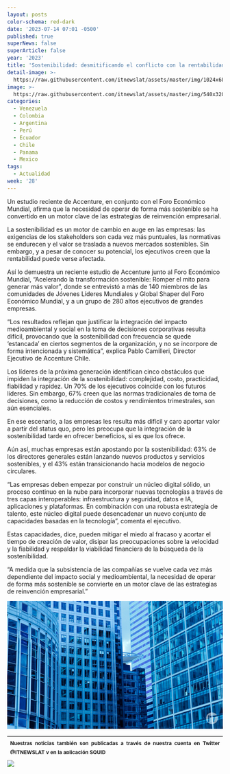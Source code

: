 ```yaml
---
layout: posts
color-schema: red-dark
date: '2023-07-14 07:01 -0500'
published: true
superNews: false
superArticle: false
year: '2023'
title: 'Sostenibilidad: desmitificando el conflicto con la rentabilidad'
detail-image: >-
  https://raw.githubusercontent.com/itnewslat/assets/master/img/1024x680/edificios-g.jpg
image: >-
  https://raw.githubusercontent.com/itnewslat/assets/master/img/540x320/edificios-p.jpg
categories:
  - Venezuela
  - Colombia
  - Argentina
  - Perú
  - Ecuador
  - Chile
  - Panama
  - Mexico
tags:
  - Actualidad
week: '28'
---
```

Un estudio reciente de Accenture, en conjunto con el Foro Económico Mundial, afirma que la necesidad de operar de forma más sostenible se ha convertido en un motor clave de las estrategias de reinvención empresarial.

La sostenibilidad es un motor de cambio en auge en las empresas: las exigencias de los stakeholders son cada vez más puntuales, las normativas se endurecen y el valor se traslada a nuevos mercados sostenibles. Sin embargo, y a pesar de conocer su potencial, los ejecutivos creen que la rentabilidad puede verse afectada. 

Así lo demuestra un reciente estudio de Accenture junto al Foro Económico Mundial, “Acelerando la transformación sostenible: Romper el mito para generar más valor”, donde se entrevistó a más de 140 miembros de las comunidades de Jóvenes Líderes Mundiales y Global Shaper del Foro Económico Mundial, y a un grupo de 280 altos ejecutivos de grandes empresas. 

“Los resultados reflejan que justificar la integración del impacto medioambiental y social en la toma de decisiones corporativas resulta difícil, provocando que la sostenibilidad con frecuencia se quede ‘estancada’ en ciertos segmentos de la organización, y no se incorpore de forma intencionada y sistemática”, explica Pablo Camilleri, Director Ejecutivo de Accenture Chile.

Los líderes de la próxima generación identifican cinco obstáculos que impiden la integración de la sostenibilidad: complejidad, costo, practicidad, fiabilidad y rapidez. Un 70% de los ejecutivos coincide con los futuros líderes. Sin embargo, 67% creen que las normas tradicionales de toma de decisiones, como la reducción de costos y rendimientos trimestrales, son aún esenciales.

En ese escenario, a las empresas les resulta más difícil y caro aportar valor a partir del status quo, pero les preocupa que la integración de la sostenibilidad tarde en ofrecer beneficios, si es que los ofrece. 

Aún así, muchas empresas están apostando por la sostenibilidad: 63% de los directores generales están lanzando nuevos productos y servicios sostenibles, y el 43% están transicionando hacia modelos de negocio circulares. 

“Las empresas deben empezar por construir un núcleo digital sólido, un proceso continuo en la nube para incorporar nuevas tecnologías a través de tres capas interoperables: infraestructura y seguridad, datos e IA, aplicaciones y plataformas. En combinación con una robusta estrategia de talento, este núcleo digital puede desencadenar un nuevo conjunto de capacidades basadas en la tecnología”, comenta el ejecutivo. 

Estas capacidades, dice, pueden mitigar el miedo al fracaso y acortar el tiempo de creación de valor, disipar las preocupaciones sobre la velocidad y la fiabilidad y respaldar la viabilidad financiera de la búsqueda de la sostenibilidad.

“A medida que la subsistencia de las compañías se vuelve cada vez más dependiente del impacto social y medioambiental, la necesidad de operar de forma más sostenible se convierte en un motor clave de las estrategias de reinvención empresarial.”

![](https://raw.githubusercontent.com/itnewslat/assets/master/img/540x320/edificios-p.jpg)

<table style="height: 42px;" width="569">
<tbody>
<tr>
<td style="text-align: justify;"><sub><strong>Nuestras noticias también son publicadas a través de nuestra cuenta en Twitter <a href="https://twitter.com/itnewslat?lang=es">@ITNEWSLAT</a> y en la aplicación <a href="https://squidapp.co/en/">SQUID</a></strong></sub></td>
</tr>
</tbody>
</table>
<img src="https://tracker.metricool.com/c3po.jpg?hash=56f88a41e39ab42c063cc51676587a04"/>